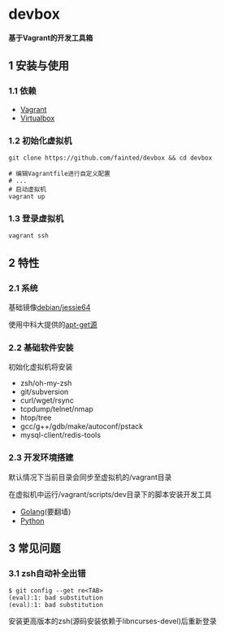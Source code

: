 # **devbox**
**基于Vagrant的开发工具箱**

## 1 **安装与使用**
### 1.1 **依赖**
- [Vagrant](https://www.vagrantup.com/downloads.html)
- [Virtualbox](https://www.virtualbox.org/wiki/Downloads)

### 1.2 **初始化虚拟机**
```shell
git clone https://github.com/fainted/devbox && cd devbox

# 编辑Vagrantfile进行自定义配置
# ...
# 启动虚拟机
vagrant up
```

### 1.3 **登录虚拟机**
```shell
vagrant ssh
```


## 2 **特性**
### 2.1 **系统**
基础镜像[debian/jessie64](https://atlas.hashicorp.com/debian/boxes/jessie64)

使用中科大提供的[apt-get源](https://lug.ustc.edu.cn/wiki/mirrors/help/debian)

### 2.2 **基础软件安装**
初始化虚拟机将安装
- zsh/oh-my-zsh
- git/subversion
- curl/wget/rsync
- tcpdump/telnet/nmap
- htop/tree
- gcc/g++/gdb/make/autoconf/pstack
- mysql-client/redis-tools

### 2.3 **开发环境搭建**
默认情况下当前目录会同步至虚拟机的/vagrant目录

在虚拟机中运行/vagrant/scripts/dev目录下的脚本安装开发工具
- [Golang](./scripts/dev/golang.sh)(要翻墙)
- [Python](./scripts/dev/python.sh)

## 3 常见问题
### 3.1 zsh自动补全出错
```shell
$ git config --get re<TAB>
(eval):1: bad substitution
(eval):1: bad substitution
```
安装更高版本的zsh(源码安装依赖于libncurses-devel)后重新登录
